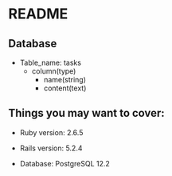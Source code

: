 # README

## Database

* Table_name: tasks
    * column(type)
        * name(string)
        * content(text)
    
## Things you may want to cover:

* Ruby version: 2.6.5

* Rails version: 5.2.4

* Database: PostgreSQL 12.2